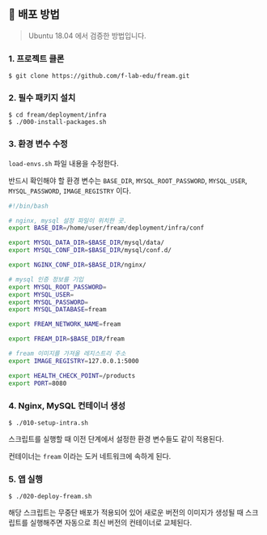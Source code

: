 ## 🚀 배포 방법

> Ubuntu 18.04 에서 검증한 방법입니다.

### 1. 프로젝트 클론

```shell
$ git clone https://github.com/f-lab-edu/fream.git
```

### 2. 필수 패키지 설치

```shell
$ cd fream/deployment/infra
$ ./000-install-packages.sh
```

### 3. 환경 변수 수정

`load-envs.sh` 파일 내용을 수정한다.

반드시 확인해야 할 환경 변수는 `BASE_DIR`, `MYSQL_ROOT_PASSWORD`, `MYSQL_USER`, `MYSQL_PASSWORD`, `IMAGE_REGISTRY`
이다.

```sh
#!/bin/bash

# nginx, mysql 설정 파일이 위치한 곳.
export BASE_DIR=/home/user/fream/deployment/infra/conf

export MYSQL_DATA_DIR=$BASE_DIR/mysql/data/
export MYSQL_CONF_DIR=$BASE_DIR/mysql/conf.d/

export NGINX_CONF_DIR=$BASE_DIR/nginx/

# mysql 인증 정보를 기입
export MYSQL_ROOT_PASSWORD=
export MYSQL_USER=
export MYSQL_PASSWORD=
export MYSQL_DATABASE=fream

export FREAM_NETWORK_NAME=fream

export FREAM_DIR=$BASE_DIR/fream

# fream 이미지를 가져올 레지스트리 주소
export IMAGE_REGISTRY=127.0.0.1:5000

export HEALTH_CHECK_POINT=/products
export PORT=8080
```

### 4. Nginx, MySQL 컨테이너 생성

```shell
$ ./010-setup-intra.sh
```

스크립트를 실행할 때 이전 단계에서 설정한 환경 변수들도 같이 적용된다. 

컨테이너는 `fream` 이라는 도커 네트워크에 속하게 된다. 

### 5. 앱 실행

```shell
$ ./020-deploy-fream.sh
```

해당 스크립트는 무중단 배포가 적용되어 있어 새로운 버전의 이미지가 생성될 때 스크립트를 실행해주면 자동으로 최신 버전의 
컨테이너로 교체된다.

